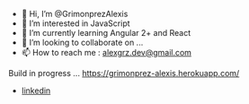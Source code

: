 - 👋 Hi, I’m @GrimonprezAlexis
- 👀 I’m interested in JavaScript
- 🌱 I’m currently learning Angular 2+ and React
- 💞️ I’m looking to collaborate on ...
- 📫 How to reach me : alexgrz.dev@gmail.com

Build in progress ... https://grimonprez-alexis.herokuapp.com/
- [linkedin](https://ch.linkedin.com/in/alexis-grimonprez-16263493)


<!---
GrimonprezAlexis/GrimonprezAlexis is a ✨ special ✨ repository because its `README.md` (this file) appears on your GitHub profile.
You can click the Preview link to take a look at your changes.
--->
